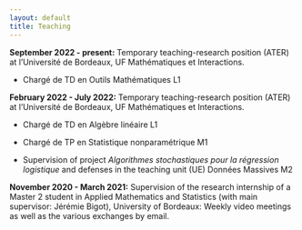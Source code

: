 ```yaml
---
layout: default
title: Teaching
---
```


**September 2022 - present:** Temporary teaching-research position (ATER) at l’Université de Bordeaux, UF Mathématiques et Interactions.

- Chargé de TD en Outils Mathématiques L1


**February 2022 - July 2022:** Temporary teaching-research position (ATER) at l’Université de Bordeaux, UF Mathématiques et Interactions.

- Chargé de TD en Algèbre linéaire L1

- Chargé de TP en Statistique nonparamétrique M1

- Supervision of project *Algorithmes stochastiques pour la régression logistique* and defenses in the teaching unit (UE) Données Massives M2


**November 2020 - March 2021:** 
Supervision of the research internship of a Master 2 student in Applied Mathematics and Statistics (with main supervisor: Jérémie Bigot), University of Bordeaux: 
Weekly video meetings as well as the various exchanges by email.


